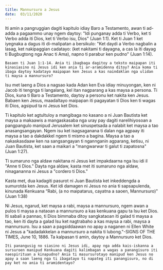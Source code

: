 ```yaml
---
title: Mannursuro a Jesus
date:  03/11/2020
---
```


Iti amin a pangruggian dagiti kapitulo idiay Baro a Testamento, awan ti ad-adda a pagaammo unay ngem daytoy: "Idi punganay adda ti Verbo, ket ti Verbo adda iti Dios, ket ti Verbo isu, Dios" (Juan 1:1). Ket ti Juan 1 ket iyegnaka a dagus iti di-malipatan a bersikulo: "Ket daydi a Verbo nagbalin a lasag, ket nakipaggian cadatayo: (ket nakitami ti dayagna, a cas la iti dayag ti Bugbugtong nga Anac ti Ama), napno ti parabur ken pudno" (Juan 1:14).

`Basaen ti Juan 1:1-14. Ania ti ibagbaga dagitoy a teksto maipapan iti kinasiasino ni Jesus idi ken ania ti ar-aramidenna ditoy? Ania koma ti ibaga daytoy kadatayo maipapan ken Jesus a kas naindaklan nga ulidan ti maysa a mannursuro?`

Isu met laeng a Dios a nagsao kada Adan ken Eva idiay minuyongan, ken ni Jacob iti tengnga ti langalang, kel itan nagparang a kas maysa a persona. Ti Dios, kuna ti Baro a Testamento, daytoy a personu ket nakita ken Jesus. Babaen ken Jesus, maadaltayo maipapan iti pagayatan ti Dios ken ti wagas iti Dios, agsipud ta ni Jesus ket Dios.

Ti kapitulo ket agtultuloy a mangibaga no kasano a ni Juan Bautista ket maysa a makaawis a mangaskasaba nga uray pay dagiti narelihiyosoan a pangpangulo manipud Jerusalem ket sinuspetsada a nalabit ket maysa a tao anasangsangayan. Ngem isu ket isagsaganana ti dalan nga agpaay iti maysa a tao a dakdakkel ngem ti mismo a bagina. Maysa a tao a nakaskasdaaw ken na sangsangayan ti ngannganin agparang, ketisu, ni Juan Bautista, ket saan a maikari a "mangwarwar ti galut ti zapatosna" (Juan 1:27).

Ti sumaruno nga aldaw nakitana ni Jesus ket impakdaarna nga Isu idi il "Anne ti Dios." Dayta nga aldaw, kasta met iti sumaruno nga aldaw, ninagananna ni Jesus a "cordero ti Dios."

Kasta met, dua kadagiti pasurot ni Juan Bautista ket inkeddengda a sumurotda ken Jesus. Ket idi damagen ni Jesus no ania ti sapsapulenda, kinunada Kenkuana “Rabi, (a no maipatarus, cayatna a saoen, Mannursuro)" (Juan 1:38)

Ni Jesus, ngarud, ket maysa a rabi, maysa a mannursuro, ngem awan a pulos ti maysa a nataoan a mannursuro a kas kenkuana gapu ta Isu ket Dios. Iti sabali a pannao, ti Dios bimmaba ditoy sangkataoan iti galad ti maysa a tao, ken iti dayta a galad Isu ket nagtrabaho a kas maysa a rabi, maysa a mannursuro. Isu a saan a pagsiddaawan no apay a naganen ni Ellen White ni Jesus a "kadadakkelan a mannursuro a nakita ti lubong."-SIGNS OF THE TIMES, June 10, 1886. Ta kalpasan ti amin, daytoy a Mannursuro ket Dios.

`Iti panangusig no siasino ni Jesus idi, apay nga adda kais-iskanna a sursuroen manipud Kenkuana dagiti kalimbagan a wagas a panangisuro iti naespirituan a kinapudno? Ania ti masursurotayo manipud ken Jesus no apay a saan laeng nga ti ibagatayo ti napateg iti panangisuro, no di pay ket no ania ti aramidentayo?`
